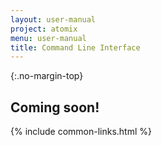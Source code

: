 ```yaml
---
layout: user-manual
project: atomix
menu: user-manual
title: Command Line Interface
---
```


{:.no-margin-top}

## Coming soon!

{% include common-links.html %}

